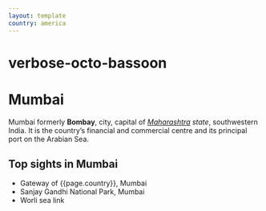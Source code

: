 ```yaml
---
layout: template
country: america
---
```


# verbose-octo-bassoon

# Mumbai #
Mumbai formerly **Bombay**, city, capital of _[Maharashtra](https://en.wikipedia.org/wiki/Maharashtra) state_, southwestern India. It is the country’s financial and commercial centre and its principal port on the Arabian Sea.

## Top sights in Mumbai
- Gateway of {{page.country}}, Mumbai
- Sanjay Gandhi National Park, Mumbai
- Worli sea link
